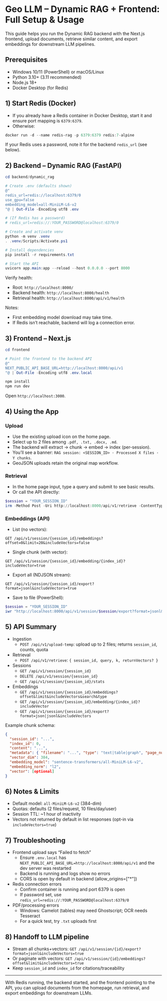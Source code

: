 # Geo LLM – Dynamic RAG + Frontend: Full Setup & Usage

This guide helps you run the Dynamic RAG backend with the Next.js frontend, upload documents, retrieve similar content, and export embeddings for downstream LLM pipelines.

## Prerequisites
- Windows 10/11 (PowerShell) or macOS/Linux
- Python 3.10+ (3.11 recommended)
- Node.js 18+
- Docker Desktop (for Redis)

## 1) Start Redis (Docker)
- If you already have a Redis container in Docker Desktop, start it and ensure port mapping is `6379:6379`.
- Otherwise:
```powershell
docker run -d --name redis-rag -p 6379:6379 redis:7-alpine
```

If your Redis uses a password, note it for the backend `redis_url` (see below).

## 2) Backend – Dynamic RAG (FastAPI)
```powershell
cd backend/dynamic_rag

# Create .env (defaults shown)
@"
redis_url=redis://localhost:6379/0
use_gpu=false
embedding_model=all-MiniLM-L6-v2
"@ | Out-File -Encoding utf8 .env

# (If Redis has a password)
# redis_url=redis://:YOUR_PASSWORD@localhost:6379/0

# Create and activate venv
python -m venv .venv
. .venv/Scripts/Activate.ps1

# Install dependencies
pip install -r requirements.txt

# Start the API
uvicorn app.main:app --reload --host 0.0.0.0 --port 8000
```

Verify health:
- Root: `http://localhost:8000/`
- Backend health: `http://localhost:8000/health`
- Retrieval health: `http://localhost:8000/api/v1/health`

Notes:
- First embedding model download may take time.
- If Redis isn’t reachable, backend will log a connection error.

## 3) Frontend – Next.js
```powershell
cd frontend

# Point the frontend to the backend API
@" 
NEXT_PUBLIC_API_BASE_URL=http://localhost:8000/api/v1
"@ | Out-File -Encoding utf8 .env.local

npm install
npm run dev
```
Open `http://localhost:3000`.

## 4) Using the App
### Upload
- Use the existing upload icon on the home page.
- Select up to 2 files among `.pdf, .txt, .docx, .md`.
- The backend will extract → chunk → embed → index (per-session).
- You’ll see a banner: `RAG session: <SESSION_ID> · Processed X files · Y chunks`.
- GeoJSON uploads retain the original map workflow.

### Retrieval
- In the home page input, type a query and submit to see basic results.
- Or call the API directly:
```powershell
$session = "YOUR_SESSION_ID"
irm -Method Post -Uri http://localhost:8000/api/v1/retrieve -ContentType "application/json" -Body (@{session_id=$session; query="test query"; k=5; returnVectors=$false} | ConvertTo-Json)
```

### Embeddings (API)
- List (no vectors):
```
GET /api/v1/session/{session_id}/embeddings?offset=0&limit=20&includeVectors=false
```
- Single chunk (with vector):
```
GET /api/v1/session/{session_id}/embedding/{index_id}?includeVector=true
```
- Export all (NDJSON stream):
```
GET /api/v1/session/{session_id}/export?format=jsonl&includeVectors=true
```
- Save to file (PowerShell):
```powershell
$session = "YOUR_SESSION_ID"
iwr "http://localhost:8000/api/v1/session/$session/export?format=jsonl&includeVectors=true" -OutFile "embeddings_$session.jsonl"
```

## 5) API Summary
- Ingestion
  - `POST /api/v1/upload-temp`: upload up to 2 files; returns `session_id`, counts, quota
- Retrieval
  - `POST /api/v1/retrieve`: `{ session_id, query, k, returnVectors? }`
- Sessions
  - `GET /api/v1/session/{session_id}`
  - `DELETE /api/v1/session/{session_id}`
  - `GET /api/v1/session/{session_id}/stats`
- Embeddings
  - `GET /api/v1/session/{session_id}/embeddings?offset&limit&includeVectors&search&type`
  - `GET /api/v1/session/{session_id}/embedding/{index_id}?includeVector`
  - `GET /api/v1/session/{session_id}/export?format=json|jsonl&includeVectors`

Example chunk schema:
```json
{
  "session_id": "...",
  "index_id": 0,
  "content": "...",
  "metadata": { "filename": "...", "type": "text|table|graph", "page_number": 1 },
  "vector_dim": 384,
  "embedding_model": "sentence-transformers/all-MiniLM-L6-v2",
  "embedding_norm": "l2",
  "vector": [optional]
}
```

## 6) Notes & Limits
- Default model: `all-MiniLM-L6-v2` (384-dim)
- Quotas: defaults (2 files/request, 10 files/day/user)
- Session TTL: ~1 hour of inactivity
- Vectors not returned by default in list responses (opt-in via `includeVectors=true`)

## 7) Troubleshooting
- Frontend upload says “Failed to fetch”
  - Ensure `.env.local` has `NEXT_PUBLIC_API_BASE_URL=http://localhost:8000/api/v1` and the dev server was restarted
  - Backend is running and logs show no errors
  - CORS is open by default in backend (allow_origins=["*"])
- Redis connection errors
  - Confirm container is running and port 6379 is open
  - If password set, use `redis_url=redis://:YOUR_PASSWORD@localhost:6379/0`
- PDF/processing errors
  - Windows: Camelot (tables) may need Ghostscript; OCR needs Tesseract
  - For a quick test, try `.txt` uploads first

## 8) Handoff to LLM pipeline
- Stream all chunks+vectors: `GET /api/v1/session/{id}/export?format=jsonl&includeVectors=true`
- Or paginate with vectors: `GET /api/v1/session/{id}/embeddings?offset&limit&includeVectors=true`
- Keep `session_id` and `index_id` for citations/traceability

---

With Redis running, the backend started, and the frontend pointing to the API, you can upload documents from the homepage, run retrieval, and export embeddings for downstream LLMs.
